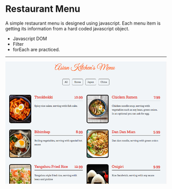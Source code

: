 # Restaurant Menu
A simple restaurant menu is designed using javascript. Each menu item is getting its information from a hard coded javascript object.

- Javascript DOM
- Filter
- forEach are practiced.

---

![Menu](/JAVASCRIPT/hw3-menu/asiankitchen/ss.png "Index Page")